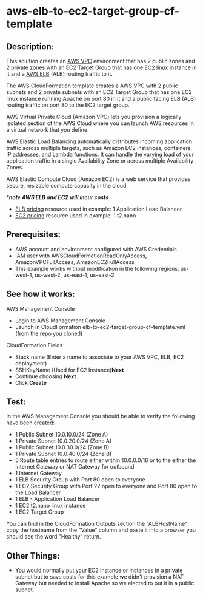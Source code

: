 # aws-elb-to-ec2-target-group-cf-template

## Description:

This solution creates an [AWS VPC](https://aws.amazon.com/vpc/) environment that has 2 public zones and 2 private zones with an EC2 Target Group that has one EC2 linux instance in it and a [AWS ELB](https://aws.amazon.com/elasticloadbalancing/) (ALB) routing traffic to it.

The AWS CloudFormation template creates a AWS VPC with 2 public subnets and 2 private subnets with an EC2 Target Group that has one EC2 linux instance running Apache on port 80 in it and a public facing ELB (ALB) routing traffic on port 80 to the EC2 target group.

AWS Virtual Private Cloud (Amazon VPC) lets you provision a logically isolated section of the AWS Cloud where you can launch AWS resources in a virtual network that you define.

AWS Elastic Load Balancing automatically distributes incoming application traffic across multiple targets, such as Amazon EC2 instances, containers, IP addresses, and Lambda functions. It can handle the varying load of your application traffic in a single Availability Zone or across multiple Availability Zones.

 AWS Elastic Compute Cloud (Amazon EC2) is a web service that provides secure, resizable compute capacity in the cloud

_***note AWS ELB and EC2 will incur costs**_

* [ELB pricing](https://aws.amazon.com/elasticloadbalancing/pricing/) resource used in example: 1 Application Load Balancer
* [EC2 pricing](https://aws.amazon.com/ec2/pricing/on-demand/) resource used in example: 1 t2.nano

## Prerequisites:

* AWS account and environment configured with AWS Credentials
* IAM user with AWSCloudFormationReadOnlyAccess, AmazonVPCFullAccess, AmazonEC2FullAccess
* This example works without modification in the following regions: us-west-1, us-west-2, us-east-1, us-east-2

## See how it works:

AWS Management Console

* Login to AWS Management Console
* Launch in CloudFormation elb-to-ec2-target-group-cf-template.yml (from the repo you cloned)

CloudFormation Fields

* Stack name (Enter a name to associate to your AWS VPC, ELB, EC2 deployment)
* SSHKeyName (Used for EC2 Instance)**Next**
* Continue choosing **Next**
* Click **Create**

## Test:

In the AWS Management Console you should be able to verify the following have been created:

* 1 Public Subnet 10.0.10.0/24 (Zone A)
* 1 Private Subnet 10.0.20.0/24 (Zone A)
* 1 Public Subnet 10.0.30.0/24 (Zone B)
* 1 Private Subnet 10.0.40.0/24 (Zone B)
* 5 Route table entries to route either within 10.0.0.0/16 or to the either the Internet Gateway or NAT Gateway for outbound
* 1 Internet Gateway
* 1 ELB Security Group with Port 80 open to everyone
* 1 EC2 Security Group with Port 22 open to everyone and Port 80 open to the Load Balancer
* 1 ELB - Application Load Balancer
* 1 EC2 t2.nano linux instance
* 1 EC2 Target Group

You can find in the CloudFormation Outputs section the "ALBHostName" copy the hostname from the "Value" column and paste it into a browser you should see the word "Healthy" return.

## Other Things:

* You would normally put your EC2 instance or instances in a private subnet but to save costs for this example we didn't provision a NAT Gateway but needed to install Apache so we elected to put it in a public subnet.

